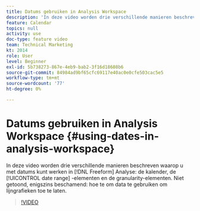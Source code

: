 ```yaml
---
title: Datums gebruiken in Analysis Workspace
description: 'In deze video worden drie verschillende manieren beschreven waarop u met datums kunt werken in de Freeform-analyse: de kalender, de datumbereikelementen en de korreligheidselementen. Niet getoond, enigszins beschamend: hoe te om data te gebruiken om lijngrafieken toe te laten. '
feature: Calendar
topics: null
activity: use
doc-type: feature video
team: Technical Marketing
kt: 2014
role: User
level: Beginner
exl-id: 5b738273-867e-4eb9-bab2-3f16d18608b6
source-git-commit: 84984ad9bf65cfc69117e40ac0e0cfe503cac5e5
workflow-type: tm+mt
source-wordcount: '77'
ht-degree: 0%

---
```


# Datums gebruiken in Analysis Workspace {#using-dates-in-analysis-workspace}

In deze video worden drie verschillende manieren beschreven waarop u met datums kunt werken in [!DNL Freeform] Analyse: de kalender, de [!UICONTROL date range] -elementen en de granularity-elementen. Niet getoond, enigszins beschamend: hoe te om data te gebruiken om lijngrafieken toe te laten.

>[!VIDEO](https://video.tv.adobe.com/v/24136/?quality=12&learn=on)
